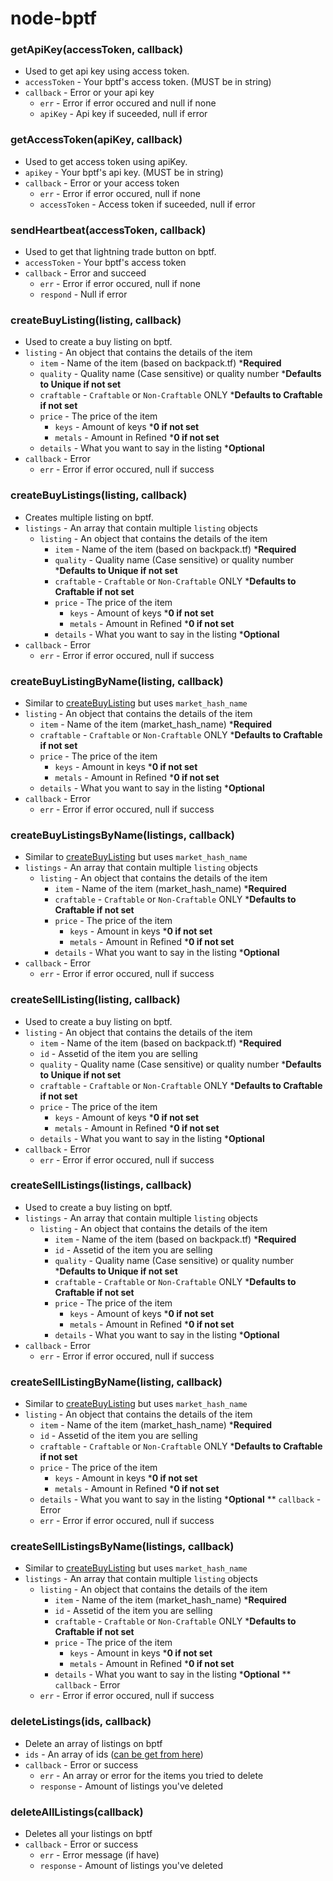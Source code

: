 # node-bptf

### getApiKey(accessToken, callback)  
* Used to get api key using access token.
* `accessToken` - Your bptf's access token. (MUST be in string)
* `callback` -  Error or your api key
	* `err` - Error if error occured and null if none
	* `apiKey` - Api key if suceeded, null if error

### getAccessToken(apiKey, callback)
* Used to get access token using apiKey.
* `apikey` - Your bptf's api key. (MUST be in string)
* `callback` - Error or your access token
	* `err` - Error if error occured, null if none
	* `accessToken` - Access token if suceeded, null if error

### sendHeartbeat(accessToken, callback)
* Used to get that lightning trade button on bptf.
* `accessToken` - Your bptf's access token
* `callback` - Error and succeed
	* `err` - Error if error occured, null if none
	* `respond` - Null if error

### createBuyListing(listing, callback)
* Used to create a buy listing on bptf.
* `listing` - An object that contains the details of the item
	* `item` - Name of the item (based on backpack.tf) ***Required**
	* `quality` - Quality name (Case sensitive) or quality number ***Defaults to Unique if not set**
	* `craftable` - `Craftable` or `Non-Craftable` ONLY ***Defaults to Craftable if not set**
	* `price` - The price of the item
		* `keys` - Amount of keys ***0 if not set**
		* `metals` - Amount in Refined ***0 if not set**
	* `details` - What you want to say in the listing ***Optional**
* `callback` - Error
	* `err` - Error if error occured, null if success

### createBuyListings(listing, callback)
* Creates multiple listing on bptf.
* `listings` - An array that contain multiple `listing` objects
	* `listing` - An object that contains the details of the item
		* `item` - Name of the item (based on backpack.tf) ***Required**
		* `quality` - Quality name (Case sensitive) or quality number ***Defaults to Unique if not set**
		* `craftable` - `Craftable` or `Non-Craftable` ONLY ***Defaults to Craftable if not set**
		* `price` - The price of the item
			* `keys` - Amount of keys ***0 if not set**
			* `metals` - Amount in Refined ***0 if not set**
		* `details` - What you want to say in the listing ***Optional**
* `callback` - Error
	* `err` - Error if error occured, null if success
	
### createBuyListingByName(listing, callback)
* Similar to [createBuyListing](https://github.com/xLeeJYx/node-bptf/wiki/Methods#createbuylistinglisting-callback) but uses `market_hash_name`
* `listing` - An object that contains the details of the item
	* `item` - Name of the item (market_hash_name) ***Required**
	* `craftable` - `Craftable` or `Non-Craftable` ONLY ***Defaults to Craftable if not set**
	* `price` - The price of the item
		* `keys` - Amount in keys ***0 if not set**
		* `metals` - Amount in Refined ***0 if not set**
	* `details` - What you want to say in the listing ***Optional**
* `callback` - Error
	* `err` - Error if error occured, null if success
	
### createBuyListingsByName(listings, callback)
* Similar to [createBuyListing](https://github.com/xLeeJYx/node-bptf/wiki/Methods#createbuylistinglisting-callback) but uses `market_hash_name`
* `listings` - An array that contain multiple `listing` objects
	* `listing` - An object that contains the details of the item
		* `item` - Name of the item (market_hash_name) ***Required**
		* `craftable` - `Craftable` or `Non-Craftable` ONLY ***Defaults to Craftable if not set**
		* `price` - The price of the item
			* `keys` - Amount in keys ***0 if not set**
			* `metals` - Amount in Refined ***0 if not set**
		* `details` - What you want to say in the listing ***Optional**
* `callback` - Error
	* `err` - Error if error occured, null if success

### createSellListing(listing, callback)
* Used to create a buy listing on bptf.
* `listing` - An object that contains the details of the item
	* `item` - Name of the item (based on backpack.tf) ***Required**
	* `id` - Assetid of the item you are selling
	* `quality` - Quality name (Case sensitive) or quality number ***Defaults to Unique if not set**
	* `craftable` - `Craftable` or `Non-Craftable` ONLY ***Defaults to Craftable if not set**
	* `price` - The price of the item
		* `keys` - Amount of keys ***0 if not set**
		* `metals` - Amount in Refined ***0 if not set**
	* `details` - What you want to say in the listing ***Optional**
* `callback` - Error
	* `err` - Error if error occured, null if success

### createSellListings(listings, callback)
* Used to create a buy listing on bptf.
* `listings` - An array that contain multiple `listing` objects
	* `listing` - An object that contains the details of the item
		* `item` - Name of the item (based on backpack.tf) ***Required**
		* `id` - Assetid of the item you are selling
		* `quality` - Quality name (Case sensitive) or quality number ***Defaults to Unique if not set**
		* `craftable` - `Craftable` or `Non-Craftable` ONLY ***Defaults to Craftable if not set**
		* `price` - The price of the item
			* `keys` - Amount of keys ***0 if not set**
			* `metals` - Amount in Refined ***0 if not set**
		* `details` - What you want to say in the listing ***Optional**
* `callback` - Error
	* `err` - Error if error occured, null if success

### createSellListingByName(listing, callback)
* Similar to [createBuyListing](https://github.com/xLeeJYx/node-bptf/wiki/Methods#createselllistinglisting-callback) but uses `market_hash_name`
* `listing` - An object that contains the details of the item
	* `item` - Name of the item (market_hash_name) ***Required**
	* `id` - Assetid of the item you are selling
	* `craftable` - `Craftable` or `Non-Craftable` ONLY ***Defaults to Craftable if not set**
	* `price` - The price of the item
		* `keys` - Amount in keys ***0 if not set**
		* `metals` - Amount in Refined ***0 if not set**
	* `details` - What you want to say in the listing ***Optional**
** `callback` - Error
	* `err` - Error if error occured, null if success
	
### createSellListingsByName(listings, callback)
* Similar to [createBuyListing](https://github.com/xLeeJYx/node-bptf/wiki/Methods#createselllistinglisting-callback) but uses `market_hash_name`
* `listings` - An array that contain multiple `listing` objects
	* `listing` - An object that contains the details of the item
		* `item` - Name of the item (market_hash_name) ***Required**
		* `id` - Assetid of the item you are selling
		* `craftable` - `Craftable` or `Non-Craftable` ONLY ***Defaults to Craftable if not set**
		* `price` - The price of the item
			* `keys` - Amount in keys ***0 if not set**
			* `metals` - Amount in Refined ***0 if not set**
		* `details` - What you want to say in the listing ***Optional**
** `callback` - Error
	* `err` - Error if error occured, null if success
	
### deleteListings(ids, callback)
* Delete an array of listings on bptf
* `ids` - An array of ids ([can be get from here](https://backpack.tf/api/classifieds/listings/v1?token=))
* `callback` - Error or success
	* `err` - An array or error for the items you tried to delete
	* `response` - Amount of listings you've deleted

### deleteAllListings(callback)
* Deletes all your listings on bptf
* `callback` - Error or success
	* `err` - Error message (if have)
	* `response` - Amount of listings you've deleted